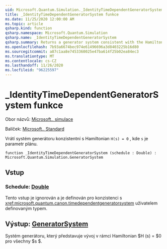 ```yaml
---
uid: Microsoft.Quantum.Simulation._IdentityTimeDependentGeneratorSystem
title: _IdentityTimeDependentGeneratorSystem funkce
ms.date: 11/25/2020 12:00:00 AM
ms.topic: article
qsharp.kind: function
qsharp.namespace: Microsoft.Quantum.Simulation
qsharp.name: _IdentityTimeDependentGeneratorSystem
qsharp.summary: Returns a generator system consistent with the Hamiltonian `H(s) = 0`, where `s` is a schedule parameter.
ms.openlocfilehash: 7b93a6674bec974e61496696a3d8403225b16d80
ms.sourcegitcommit: a87c1aa8e7453360025e47ba614f25b02ea84ec3
ms.translationtype: MT
ms.contentlocale: cs-CZ
ms.lasthandoff: 11/26/2020
ms.locfileid: "96225597"
---
```

# <a name="_identitytimedependentgeneratorsystem-function"></a>_IdentityTimeDependentGeneratorSystem funkce

Obor názvů: [Microsoft.. simulace](xref:Microsoft.Quantum.Simulation)

Balíček: [Microsoft.. Standard](https://nuget.org/packages/Microsoft.Quantum.Standard)


Vrátí systém generátoru konzistentní s Hamiltonian `H(s) = 0` , kde `s` je parametr plánu.

```qsharp
function _IdentityTimeDependentGeneratorSystem (schedule : Double) : Microsoft.Quantum.Simulation.GeneratorSystem
```


## <a name="input"></a>Vstup

### <a name="schedule--double"></a>Schedule: [Double](xref:microsoft.quantum.lang-ref.double)

Tento vstup je ignorován a je definován pro konzistenci s <xref:microsoft.quantum.canon.timedependentgeneratorsystem> uživatelem definovaným typem.



## <a name="output--generatorsystem"></a>Výstup: [GeneratorSystem](xref:Microsoft.Quantum.Simulation.GeneratorSystem)

Systém generátoru, který představuje vývoj v rámci Hamiltonian $H (s) = $0 pro všechny $s $.